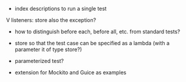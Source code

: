 - index descriptions to run a single test

V listeners: store also the exception?
- how to distinguish before each, before all, etc. from standard
tests?

- store so that the test case can be specified as a lambda
(with a parameter it of type store?)

- parameterized test?

- extension for Mockito and Guice as examples
